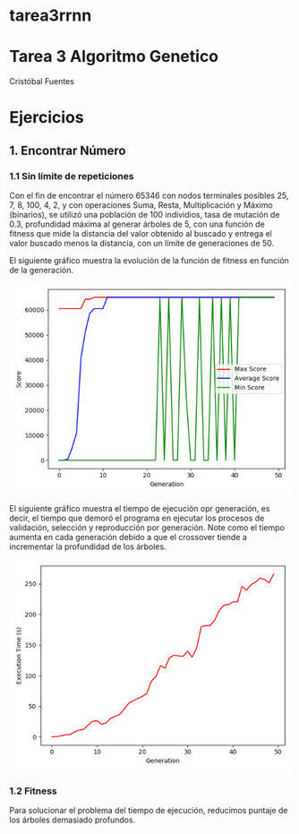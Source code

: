 # tarea3rrnn
# Tarea 3 Algoritmo Genetico

Cristóbal Fuentes

# Ejercicios

## 1. Encontrar Número

### 1.1 Sin límite de repeticiones

Con el fin de encontrar el número 65346 con 
nodos terminales posibles 25, 7, 8, 100, 4, 2, y 
con operaciones Suma, Resta, Multiplicación y 
Máximo (binarios), se utilizó una población de 100 individios, 
tasa de mutación de 0.3, profundidad máxima al generar árboles
de 5, con una función de fitness que mide la distancia del
valor obtenido al buscado y entrega el valor buscado menos la distancia,
con un límite de generaciones de 50.

El siguiente gráfico muestra la evolución de la función de fitness en función
de la generación.

![Figure 1](https://github.com/solzhen/tarea3rrnn/blob/master/figs/Figure_1.png)

El siguiente gráfico muestra el tiempo de ejecución opr generación, 
es decir, el tiempo que demoró
el programa en ejecutar los procesos de validación, selección y reproducción
por generación. Note como el tiempo aumenta en cada generación debido a que el crossover
tiende a incrementar la profundidad de los árboles.

![Figure 1](https://github.com/solzhen/tarea3rrnn/blob/master/figs/Figure_2.png)

### 1.2 Fitness

Para solucionar el problema del tiempo de ejecución, 
reducimos puntaje de los árboles demasiado profundos.